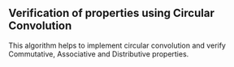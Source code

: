 ## Verification of properties using Circular Convolution ##

This algorithm helps to implement circular convolution and verify Commutative, Associative and Distributive properties.
